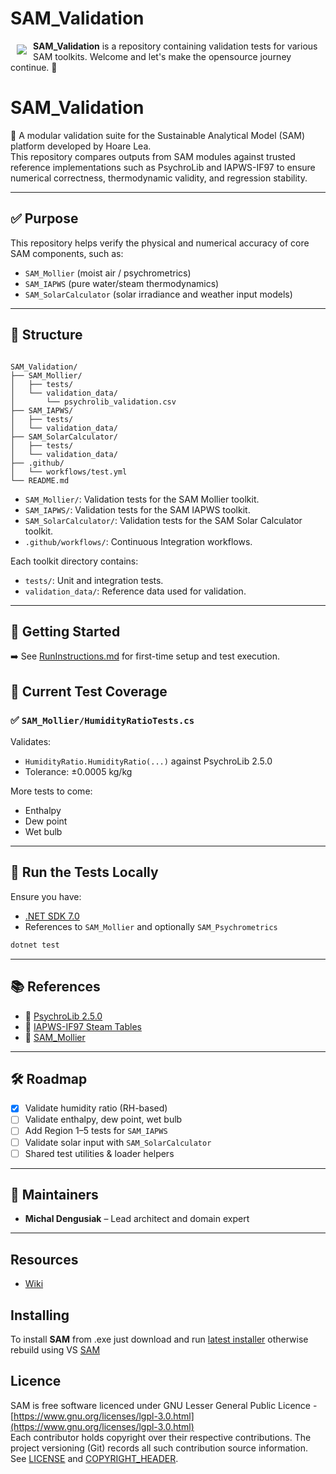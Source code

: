 # SAM_Validation

<a href="https://github.com/HoareLea/SAM_Validation"><img src="https://github.com/HoareLea/SAM/blob/master/Grasshopper/SAM.Core.Grasshopper/Resources/SAM_Small.png" align="left" hspace="10" vspace="6"></a>

**SAM_Validation** is a repository containing validation tests for various SAM toolkits. Welcome and let's make the opensource journey continue. :handshake:

# SAM_Validation

🧪 A modular validation suite for the Sustainable Analytical Model (SAM) platform developed by Hoare Lea.  
This repository compares outputs from SAM modules against trusted reference implementations such as PsychroLib and IAPWS-IF97 to ensure numerical correctness, thermodynamic validity, and regression stability.

---

## ✅ Purpose

This repository helps verify the physical and numerical accuracy of core SAM components, such as:

- `SAM_Mollier` (moist air / psychrometrics)
- `SAM_IAPWS` (pure water/steam thermodynamics)
- `SAM_SolarCalculator` (solar irradiance and weather input models)

---

## 📁 Structure

```

SAM_Validation/
├── SAM_Mollier/
│   ├── tests/
│   └── validation_data/
│       └── psychrolib_validation.csv
├── SAM_IAPWS/
│   ├── tests/
│   └── validation_data/
├── SAM_SolarCalculator/
│   ├── tests/
│   └── validation_data/
├── .github/
│   └── workflows/test.yml
└── README.md

```


- `SAM_Mollier/`: Validation tests for the SAM Mollier toolkit.
- `SAM_IAPWS/`: Validation tests for the SAM IAPWS toolkit.
- `SAM_SolarCalculator/`: Validation tests for the SAM Solar Calculator toolkit.
- `.github/workflows/`: Continuous Integration workflows.

Each toolkit directory contains:
- `tests/`: Unit and integration tests.
- `validation_data/`: Reference data used for validation.

---

## 📘 Getting Started

➡️ See [RunInstructions.md](./RunInstructions.md) for first-time setup and test execution.

## 🧪 Current Test Coverage

### ✅ `SAM_Mollier/HumidityRatioTests.cs`
Validates:
- `HumidityRatio.HumidityRatio(...)` against PsychroLib 2.5.0
- Tolerance: ±0.0005 kg/kg

More tests to come:
- Enthalpy
- Dew point
- Wet bulb

---

## 🔧 Run the Tests Locally

Ensure you have:
- [.NET SDK 7.0](https://dotnet.microsoft.com/en-us/download/dotnet/7.0)
- References to `SAM_Mollier` and optionally `SAM_Psychrometrics`

```bash
dotnet test
```

---

## 📚 References

- 🔗 [PsychroLib 2.5.0](https://github.com/psychrometrics/psychrolib)
- 🔗 [IAPWS-IF97 Steam Tables](https://www.iapws.org/relguide/IF97-Rev.pdf)
- 🔗 [SAM_Mollier](https://github.com/HoareLea/SAM_Mollier)

---

## 🛠 Roadmap

- [x] Validate humidity ratio (RH-based)
- [ ] Validate enthalpy, dew point, wet bulb
- [ ] Add Region 1–5 tests for `SAM_IAPWS`
- [ ] Validate solar input with `SAM_SolarCalculator`
- [ ] Shared test utilities & loader helpers

---

## 👥 Maintainers

- **Michal Dengusiak** – Lead architect and domain expert

---

## Resources
* [Wiki](https://github.com/HoareLea/SAM_Validation/wiki)

## Installing

To install **SAM** from .exe just download and run [latest installer](https://github.com/HoareLea/SAM_Deploy/releases) otherwise rebuild using VS [SAM](https://github.com/HoareLea/SAM)

## Licence ##

SAM is free software licenced under GNU Lesser General Public Licence - [https://www.gnu.org/licenses/lgpl-3.0.html](https://www.gnu.org/licenses/lgpl-3.0.html)  
Each contributor holds copyright over their respective contributions.
The project versioning (Git) records all such contribution source information.
See [LICENSE](https://github.com/HoareLea/SAM_Template/blob/master/LICENSE) and [COPYRIGHT_HEADER](https://github.com/HoareLea/SAM/blob/master/COPYRIGHT_HEADER.txt).
